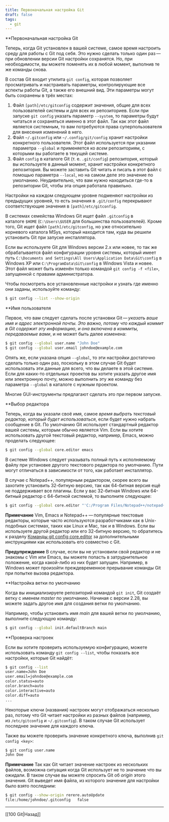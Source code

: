 ```yaml
---
title: Первоначальная настройка Git
draft: false
tags:
  - git
---
```

**Первоначальная настройка Git

Теперь, когда Git установлен в вашей системе, самое время настроить среду для работы с Git под себя. Это нужно сделать только один раз — при обновлении версии Git настройки сохранятся. Но, при необходимости, вы можете поменять их в любой момент, выполнив те же команды снова.

В состав Git входит утилита `git config`, которая позволяет просматривать и настраивать параметры, контролирующие все аспекты работы Git, а также его внешний вид. Эти параметры могут быть сохранены в трёх местах:

1.  Файл `[path]/etc/gitconfig` содержит значения, общие для всех пользователей системы и для всех их репозиториев. Если при запуске `git config` указать параметр `--system`, то параметры будут читаться и сохраняться именно в этот файл. Так как этот файл является системным, то вам потребуются права суперпользователя для внесения изменений в него.
2.  Файл `~/.gitconfig` или `~/.config/git/config` хранит настройки конкретного пользователя. Этот файл используется при указании параметра `--global` и применяется ко _всем_ репозиториям, с которыми вы работаете в текущей системе.
3.  Файл `config` в каталоге Git (т. е. `.git/config`) репозитория, который вы используете в данный момент, хранит настройки конкретного репозитория. Вы можете заставить Git читать и писать в этот файл с помощью параметра `--local`, но на самом деле это значение по умолчанию. Неудивительно, что вам нужно находиться где-то в репозитории Git, чтобы эта опция работала правильно.

Настройки на каждом следующем уровне подменяют настройки из предыдущих уровней, то есть значения в `.git/config` перекрывают соответствующие значения в `[path]/etc/gitconfig`.

В системах семейства Windows Git ищет файл `.gitconfig` в каталоге `$HOME` (`C:\Users\$USER` для большинства пользователей). Кроме того, Git ищет файл `[path]/etc/gitconfig`, но уже относительно корневого каталога MSys, который находится там, куда вы решили установить Git при запуске инсталлятора.

Если вы используете Git для Windows версии 2.х или новее, то так же обрабатывается файл конфигурации уровня системы, который имеет путь `C:\Documents and Settings\All Users\Application Data\Git\config` в Windows XP или `C:\ProgramData\Git\config` в Windows Vista и новее. Этот файл может быть изменён только командой `git config -f <file>`, запущенной с правами администратора.

Чтобы посмотреть все установленные настройки и узнать где именно они заданы, используйте команду:

```bash
$ git config --list --show-origin
```

**Имя пользователя

Первое, что вам следует сделать после установки Git — *указать ваше имя и адрес электронной почты. Это важно, потому что каждый коммит в Git содержит эту информацию, и она включена в коммиты, передаваемые вами*, и не может быть далее изменена:

```bash
$ git config --global user.name "John Doe"
$ git config --global user.email johndoe@example.com
```

Опять же, если указана опция `--global`, то эти настройки достаточно сделать только один раз, поскольку в этом случае Git будет использовать эти данные для всего, что вы делаете в этой системе. Если для каких-то отдельных проектов вы хотите указать другое имя или электронную почту, можно выполнить эту же команду без параметра `--global` в каталоге с нужным проектом.

Многие GUI-инструменты предлагают сделать это при первом запуске.

**Выбор редактора

Теперь, когда вы указали своё имя, самое *время выбрать текстовый редактор, который будет использоваться*, если будет нужно набрать сообщение в Git. По умолчанию Git использует стандартный редактор вашей системы, которым обычно является Vim. Если вы хотите использовать другой текстовый редактор, например, Emacs, можно проделать следующее:

```bash
$ git config --global core.editor emacs
```

В системе Windows следует указывать полный путь к исполняемому файлу при установке другого текстового редактора по умолчанию. Пути могут отличаться в зависимости от того, как работает инсталлятор.

В случае с Notepad++, популярным редактором, скорее всего вы захотите установить 32-битную версию, так как 64-битная версия ещё не поддерживает все плагины. Если у вас 32-битная Windows или 64-битный редактор с 64-битной системой, то выполните следующее:

```bash
$ git config --global core.editor "'C:/Program Files/Notepad++/notepad++.exe' -multiInst -notabbar -nosession -noPlugin"
```

**Примечание**
Vim, Emacs и Notepad++ — популярные текстовые редакторы, которые часто используются разработчиками как в Unix-подобных системах, таких как Linux и Mac, так и в Windows. Если вы используете другой редактор или его 32-битную версию, то обратитесь к разделу [Команды git config core.editor](https://git-scm.com/book/ru/v2/ch00/r_core_editor) за дополнительными инструкциями как использовать его совместно с Git.

**Предупреждение**
В случае, если вы не установили свой редактор и не знакомы с Vim или Emacs, вы можете попасть в затруднительное положение, когда какой-либо из них будет запущен. Например, в Windows может произойти преждевременное прерывание команды Git при попытке вызова редактора.

**Настройка ветки по умолчанию

Когда вы инициализируете репозиторий командой `git init`, Git создаёт ветку с именем _master_ по умолчанию. Начиная с версии 2.28, вы можете задать другое имя для создания ветки по умолчанию.

Например, чтобы установить имя _main_ для вашей ветки по умолчанию, выполните следующую команду:

```bash
$ git config --global init.defaultBranch main
```

**Проверка настроек

Если вы хотите проверить используемую конфигурацию, можете использовать команду `git config --list`, чтобы показать все настройки, которые Git найдёт:

```bash
$ git config --list
user.name=John Doe
user.email=johndoe@example.com
color.status=auto
color.branch=auto
color.interactive=auto
color.diff=auto
...
```

Некоторые ключи (названия) настроек могут отображаться несколько раз, потому что Git читает настройки из разных файлов (например, из `/etc/gitconfig` и `~/.gitconfig`). В таком случае Git использует последнее значение для каждого ключа.

Также вы можете проверить значение конкретного ключа, выполнив `git config <key>`:

```bash
$ git config user.name
John Doe
```

**Примечание**
Так как Git читает значение настроек из нескольких файлов, возможна ситуация когда Git использует не то значение что вы ожидали. В таком случае вы можете спросить Git об _origin_ этого значения. Git выведет имя файла, из которого значение для настройки было взято последним:

```bash
$ git config --show-origin rerere.autoUpdate
file:/home/johndoe/.gitconfig	false
```

___

[[100 Git|Назад]]